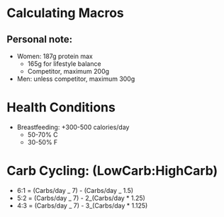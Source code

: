 # Calculating Macros

## Personal note:

- Women: 187g protein max
  - 165g for lifestyle balance
  - Competitor, maximum 200g
- Men: unless competitor, maximum 300g

# Health Conditions

- Breastfeeding: +300-500 calories/day
  - 50-70% C
  - 30-50% F

# Carb Cycling: (LowCarb:HighCarb)

- 6:1 = (Carbs/day _ 7) - (Carbs/day _ 1.5)
- 5:2 = (Carbs/day _ 7) - 2_(Carbs/day \* 1.25)
- 4:3 = (Carbs/day _ 7) - 3_(Carbs/day \* 1.125)
